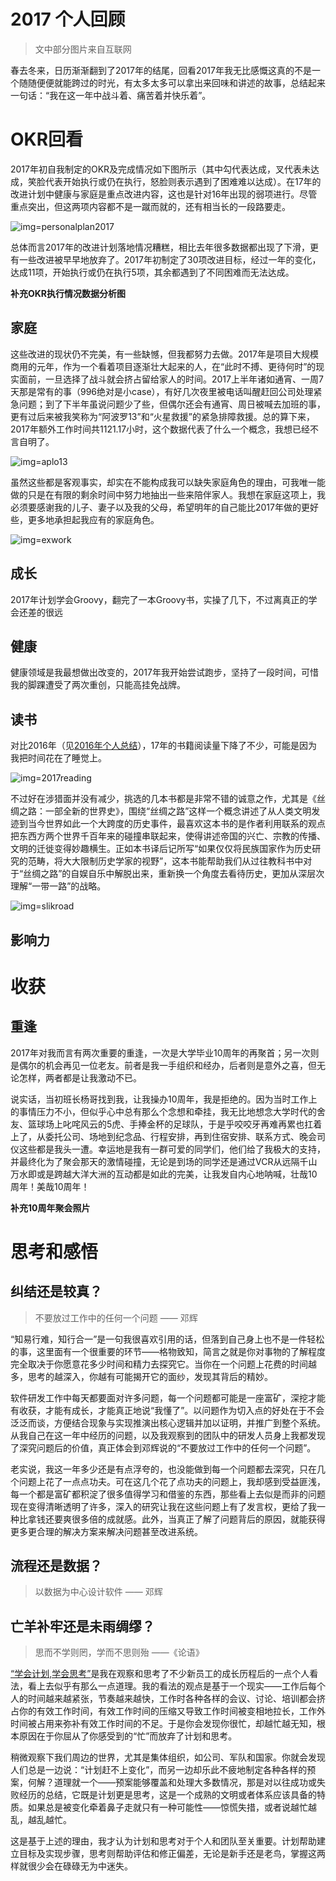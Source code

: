 2017 个人回顾
=============

>文中部分图片来自互联网

春去冬来，日历渐渐翻到了2017年的结尾，回看2017年我无比感慨这真的不是一个随随便便就能跨过的时光，有太多太多可以拿出来回味和讲述的故事，总结起来一句话：“我在这一年中战斗着、痛苦着并快乐着”。

# OKR回看

2017年初自我制定的OKR及完成情况如下图所示（其中勾代表达成，叉代表未达成，笑脸代表开始执行或仍在执行，怒脸则表示遇到了困难难以达成）。在17年的改进计划中健康与家庭是重点改进内容，这也是针对16年出现的弱项进行。尽管重点突出，但这两项内容都不是一蹴而就的，还有相当长的一段路要走。

![img=personalplan2017](https://github.com/hxfirefox/blog/blob/master/record/personal_plan_2017.png)

总体而言2017年的改进计划落地情况糟糕，相比去年很多数据都出现了下滑，更有一些改进被早早地放弃了。2017年初制定了30项改进目标，经过一年的变化，达成11项，开始执行或仍在执行5项，其余都遇到了不同困难而无法达成。

**补充OKR执行情况数据分析图**

## 家庭

这些改进的现状仍不完美，有一些缺憾，但我都努力去做。2017年是项目大规模商用的元年，作为一个看着项目逐渐壮大起来的人，在“此时不搏、更待何时”的现实面前，一旦选择了战斗就会挤占留给家人的时间。2017上半年诸如通宵、一周7天那是常有的事（996绝对是小case），有好几次夜里被电话叫醒赶回公司处理紧急问题；到了下半年虽说问题少了些，但偶尔还会有通宵、周日被喊去加班的事，更有过后来被我笑称为“阿波罗13”和“火星救援”的紧急排障救援。总的算下来，2017年额外工作时间共1121.17小时，这个数据代表了什么一个概念，我想已经不言自明了。

![img=aplo13](https://timgsa.baidu.com/timg?image&quality=80&size=b9999_10000&sec=1514223251730&di=ea0c9b93816d360f9e7b6af4c27491da&imgtype=0&src=http%3A%2F%2Fimage13.m1905.cn%2Fuploadfile%2F2012%2F0629%2F20120629032415785.jpg)

虽然这些都是客观事实，却实在不能构成我可以缺失家庭角色的理由，可我唯一能做的只是在有限的剩余时间中努力地抽出一些来陪伴家人。我想在家庭这项上，我必须要感谢我的儿子、妻子以及我的父母，希望明年的自己能比2017年做的更好些，更多地承担起我应有的家庭角色。

![img=exwork](https://github.com/hxfirefox/blog/blob/master/record/%E9%A2%9D%E5%A4%96%E5%B0%8F%E6%97%B6%E6%95%B0.png)

## 成长

2017年计划学会Groovy，翻完了一本Groovy书，实操了几下，不过离真正的学会还差的很远

## 健康

健康领域是我最想做出改变的，2017年我开始尝试跑步，坚持了一段时间，可惜我的脚踝遭受了两次重创，只能高挂免战牌。

## 读书

对比2016年（见[2016年个人总结](https://github.com/hxfirefox/blog/blob/master/record/my%202016.md)），17年的书籍阅读量下降了不少，可能是因为我把时间花在了睡觉上。

![img=2017reading](https://github.com/hxfirefox/blog/blob/master/record/2017reading.png)

不过好在涉猎面并没有减少，挑选的几本书都是非常不错的诚意之作，尤其是《丝绸之路：一部全新的世界史》，围绕“丝绸之路”这样一个概念讲述了从人类文明发迹到当今世界如此一个大跨度的历史事件，最喜欢这本书的是作者利用联系的观点把东西方两个世界千百年来的碰撞串联起来，使得讲述帝国的兴亡、宗教的传播、文明的迁徙变得妙趣横生。正如本书译后记所写“如果仅仅将民族国家作为历史研究的范畴，将大大限制历史学家的视野”，这本书能帮助我们从过往教科书中对于“丝绸之路”的自娱自乐中解脱出来，重新换一个角度去看待历史，更加从深层次理解“一带一路”的战略。

![img=slikroad](https://github.com/hxfirefox/blog/blob/master/record/2017_meitu_0.png)

## 影响力

# 收获
## 重逢

2017年对我而言有两次重要的重逢，一次是大学毕业10周年的再聚首；另一次则是偶尔的机会再见一位老友。前者是我一手组织和经办，后者则是意外之喜，但无论怎样，两者都是让我激动不已。

说实话，当初班长杨哥找到我，让我操办10周年，我是拒绝的。因为当时工作上的事情压力不小，但似乎心中总有那么个念想和牵挂，我无比地想念大学时代的舍友、篮球场上叱咤风云的5虎、手捧金杯的足球队，于是乎咬咬牙再难再累也扛着上了，从委托公司、场地到纪念品、行程安排，再到住宿安排、联系方式、晚会司仪这些都是我头一遭。幸运地是我有一群可爱的同学们，他们给了我极大的支持，并最终化为了聚会那天的激情碰撞，无论是到场的同学还是通过VCR从远隔千山万水即或是跨越大洋大洲的互动都是如此的完美，让我发自内心地呐喊，壮哉10周年！美哉10周年！

**补充10周年聚会照片**

# 思考和感悟
## 纠结还是较真？
> 不要放过工作中的任何一个问题 —— 邓辉

“知易行难，知行合一”是一句我很喜欢引用的话，但落到自己身上也不是一件轻松的事，这里面有一个很重要的环节——格物致知，简言之就是你对事物的了解程度完全取决于你愿意花多少时间和精力去探究它。当你在一个问题上花费的时间越多，思考的越深入，你越有可能揭开它的面纱，发现其背后的精妙。

软件研发工作中每天都要面对许多问题，每一个问题都可能是一座富矿，深挖才能有收获，才能有成长，才能真正地说“我懂了”。以问题作为切入点的好处在于不会泛泛而谈，方便结合现象与实现推演出核心逻辑并加以证明，并推广到整个系统。从我自己在这一年中经历的问题，以及我观察到的团队中的研发人员身上我都发现了深究问题后的价值，真正体会到邓辉说的“不要放过工作中的任何一个问题”。

老实说，我这一年多少还是有点浮夸的，也没能做到每一个问题都去深究，只在几个问题上花了一点点功夫。可在这几个花了点功夫的问题上，我却感到受益匪浅，每一个都是富矿都积淀了很多值得学习和借鉴的东西，那些看上去似是而非的问题现在变得清晰透明了许多，深入的研究让我在这些问题上有了发言权，更给了我一种比拿钱还要爽很多倍的成就感。此外，当真正了解了问题背后的原因，就能获得更多更合理的解决方案来解决问题甚至改进系统。

## 流程还是数据？
> 以数据为中心设计软件 —— 邓辉

## 亡羊补牢还是未雨绸缪？
> 思而不学则罔，学而不思则殆 ——《论语》

[“学会计划,学会思考”](https://github.com/hxfirefox/blog/blob/master/TDD/learning%20plan%20and%20learning%20think.md)是我在观察和思考了不少新员工的成长历程后的一点个人看法，看上去似乎有那么一点道理。我的看法的观点是基于一个现实——工作后每个人的时间越来越紧张，节奏越来越快，工作时各种各样的会议、讨论、培训都会挤占你的有效工作时间，有效工作时间的压缩又导致工作时间被变相地拉长，工作外时间被占用来弥补有效工作时间的不足。于是你会发现你很忙，却越忙越无知，根本原因在于你屈从了你感受到的“忙”而放弃了计划和思考。

稍微观察下我们周边的世界，尤其是集体组织，如公司、军队和国家。你就会发现人们总是一边说：“计划赶不上变化”，而另一边却乐此不疲地制定各种各样的预案，何解？道理就一个——预案能够覆盖和处理大多数情况，那是对以往成功或失败经历的总结，它既是计划更是思考，这是一个成熟的文明或者体系应该具备的特质。如果总是被变化牵着鼻子走就只有一种可能性——惊慌失措，或者说越忙越乱，越乱越忙。

这是基于上述的理由，我才认为计划和思考对于个人和团队至关重要。计划帮助建立目标及实现步骤，思考则帮助评估和修正偏差，无论是新手还是老鸟，掌握这两样就很少会在碌碌无为中迷失。
